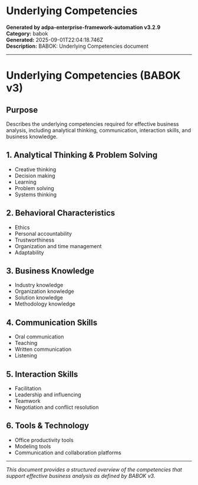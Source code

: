 # Underlying Competencies

**Generated by adpa-enterprise-framework-automation v3.2.9**  
**Category:** babok  
**Generated:** 2025-09-01T22:04:18.746Z  
**Description:** BABOK: Underlying Competencies document

---

# Underlying Competencies (BABOK v3)

## Purpose
Describes the underlying competencies required for effective business analysis, including analytical thinking, communication, interaction skills, and business knowledge.

## 1. Analytical Thinking & Problem Solving
- Creative thinking
- Decision making
- Learning
- Problem solving
- Systems thinking

## 2. Behavioral Characteristics
- Ethics
- Personal accountability
- Trustworthiness
- Organization and time management
- Adaptability

## 3. Business Knowledge
- Industry knowledge
- Organization knowledge
- Solution knowledge
- Methodology knowledge

## 4. Communication Skills
- Oral communication
- Teaching
- Written communication
- Listening

## 5. Interaction Skills
- Facilitation
- Leadership and influencing
- Teamwork
- Negotiation and conflict resolution

## 6. Tools & Technology
- Office productivity tools
- Modeling tools
- Communication and collaboration platforms

---
*This document provides a structured overview of the competencies that support effective business analysis as defined by BABOK v3.*
